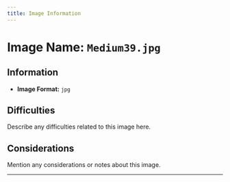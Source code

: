 ```yaml
---
title: Image Information
---
```


# Image Name: `Medium39.jpg`

## Information

- **Image Format:** `jpg`

## Difficulties

Describe any difficulties related to this image here.

## Considerations

Mention any considerations or notes about this image.

---
